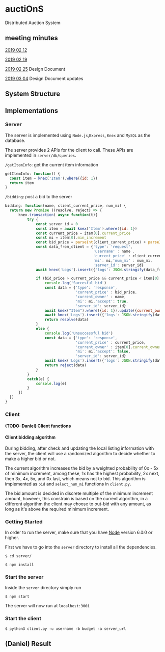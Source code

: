 # auctiOnS
Distributed Auction System

## meeting minutes
[2019 02 12](meetings/20190212.md)

[2019 02 19](meetings/20190219.md)

[2019 02 25](meetings/20190225.md) Design Document 
 
[2019 03 04](meetings/20190304.md) Design Document updates

## System Structure

## Implementations

### Server
The server is implemented using `Node.js`,`Express`, `Knex` and `MySQL` as the database.

The server provides 2 APIs for the client to call. These APIs are implemented in `server/db/queries`.

`/getItemInfo`: get the current item information

```javascript
getItemInfo: function() {
  const item = knex('Item').where({id: 1})
  return item
}
```

`/bidding`: post a bid to the server

```javascript
bidding: function(name, client_current_price, num_mi) {
  return new Promise ((resolve, reject) => {
      knex.transaction( async function(t){
          try {
              const server_id = 0
              const item = await knex('Item').where({id: 1})
              const current_price = item[0].current_price
              const mi = item[0].min_increment
              const bid_price = parseInt(client_current_price) + parseInt(num_mi) * item[0].min_increment
              const data_from_client = {'type': 'request', 
                                        'username' : name , 
                                        'current_price' : client_current_price, 
                                        'mi': mi,'num_mi' : num_mi, 
                                        'server_id': server_id}
              await knex('Logs').insert({'logs': JSON.stringify(data_from_client)})

              if (bid_price > current_price && current_price < item[0].bin_price) {
                  console.log('Succesful bid')
                  const data = {'type': 'response', 
                                'current_price' : bid_price, 
                                'current_owner' : name, 
                                'mi': mi,'accept': true, 
                                'server_id': server_id}
                  await knex("Item").where({id: 1}).update({current_owner: name, current_price: bid_price})
                  await knex('Logs').insert({'logs': JSON.stringify(data)})
                  return resolve(data)
              }
              else {
                  console.log('Unsuccessful bid')
                  const data = {'type': 'response', 
                                'current_price' : current_price, 
                                'current_owner' : item[0].current_owner, 
                                'mi': mi,'accept': false, 
                                'server_id': server_id}
                  await knex('Logs').insert({'logs': JSON.stringify(data)})
                  return reject(data)
              }
          }
          catch(e) {
              console.log(e)
          }
      })
  })
} 
```

### Client


#### (TODO: Daniel) Client functions

#### Client bidding algorithm
During bidding, after check and updating the local listing information with the server, the client will use a randomized algorithm to decide whether to make a higher bid or not. 

The current algorithm increases the bid by a weighted probability of 0x - 5x of minimum increment, among these, 1x has the highest probability, 2x next, then 3x, 4x, 5x, and 0x last, which means not to bid. This algorithm is implemented as `bid` and `select_num_mi` functions in `client.py`.

The bid amount is decided in discrete multiple of the minimum increment amount, however, this constrain is based on the current algorithm, in a different algorithm the client may choose to out-bid with any amount, as long as it's above the required minimum increment.





### Getting Started
In order to run the server, make sure that you have [Node](https://nodejs.org/en/) version 6.0.0 or higher.

First we have to go into the `server` directory to install all the dependencies.
```
$ cd server/
```
```
$ npm install
```
### Start the server
Inside the `server` directory simply run
```
$ npm start
```
The server will now run at `localhost:3001`


### Start the client
```
$ python3 client.py -u username -b budget -a server_url
```
## (Daniel) Result

